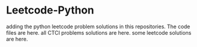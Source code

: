 # Leetcode-Python
adding the python leetcode problem solutions in this repositories. 
The code files are here.
all CTCI problems solutions are here.
some leetcode solutions are here.

























































































































































































































































































































































































































































































































































































































































































































































































































































































































































































































































































































